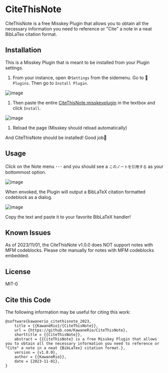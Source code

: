 # CiteThisNote
CiteThisNote is a free Misskey Plugin that allows you to obtain all the necessary information you need to reference or "Cite" a note in a neat BibLaTex citation format.

## Installation
This is a Misskey Plugin that is meant to be installed from your Plugin settings.

1. From your instance, open ⚙`Settings` from the sidemenu. Go to 🔌`Plugins`. Then go to `Install Plugin`.

![image](https://github.com/KawaneRio/CiteThisNote/assets/61252570/6433da44-33db-4839-b5c7-0329771fa062)

1. Then paste the entire [CiteThisNote.misskeyplugin](https://github.com/KawaneRio/CiteThisNote/raw/main/CiteThisNote.misskeyplugin) in the textbox and click `Install`.

![image](https://github.com/KawaneRio/CiteThisNote/assets/61252570/8b78831c-e350-4066-b3ac-7419d7e81c58)

1. Reload the page (Misskey should reload automatically)

And CiteThisNote should be installed! Good job🎉

## Usage
Click on the Note menu ･･･ and you should see a `このノートを引用する` as your bottommost option.

![image](https://github.com/KawaneRio/CiteThisNote/assets/61252570/f9f3fdff-c9bc-4282-ac1a-f18a89111820)

When envoked, the Plugin will output a BibLaTeX citation formatted codeblock as a dialog.

![image](https://github.com/KawaneRio/CiteThisNote/assets/61252570/bf0d0a72-e8ac-40de-9531-6dd19f19116f)

Copy the text and paste it to your favorite BibLaTeX handler!

## Known Issues

As of 2023/11/01, the CiteThisNote v1.0.0 does NOT support notes with MFM codeblocks. Please cite manually for notes with MFM codeblocks embedded.

## License

MIT-0

## Cite this Code

The following information may be useful for citing this work:

```
@software{kawanerio_citethisnote_2023,
	title = {{KawaneRio}/{CiteThisNote}},
	url = {https://github.com/KawaneRio/CiteThisNote},
	shorttitle = {{CiteThisNote}},
	abstract = {{CiteThisNote} is a free Misskey Plugin that allows you to obtain all the necessary information you need to reference or "Cite" a note in a neat {BibLaTex} citation format.},
	version = {v1.0.0},
	author = {{KawaneRio}},
	date = {2023-11-01},
}
```
